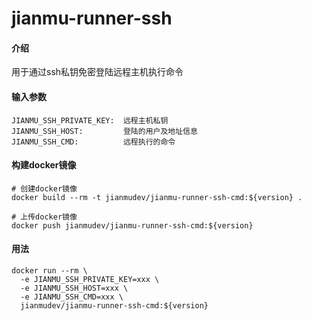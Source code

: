 # jianmu-runner-ssh

#### 介绍
用于通过ssh私钥免密登陆远程主机执行命令


#### 输入参数
```
JIANMU_SSH_PRIVATE_KEY:  远程主机私钥
JIANMU_SSH_HOST:         登陆的用户及地址信息
JIANMU_SSH_CMD:          远程执行的命令
```
#### 构建docker镜像
```
# 创建docker镜像
docker build --rm -t jianmudev/jianmu-runner-ssh-cmd:${version} .

# 上传docker镜像
docker push jianmudev/jianmu-runner-ssh-cmd:${version}
```

#### 用法
```
docker run --rm \
  -e JIANMU_SSH_PRIVATE_KEY=xxx \
  -e JIANMU_SSH_HOST=xxx \
  -e JIANMU_SSH_CMD=xxx \
  jianmudev/jianmu-runner-ssh-cmd:${version} 
```
